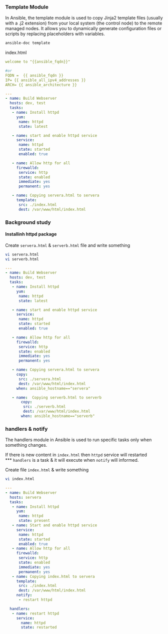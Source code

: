 ### Template Module
In Ansible, the template module is used to copy Jinja2 template files (usually with a .j2 extension) from your local system (the control node) to the remote managed nodes. It allows you to dynamically generate configuration files or scripts by replacing placeholders with variables.


```bash
ansible-doc template
```

index.html
```yaml
welcome to "{{ansible_fqdn}}"

#or
FQDN =  {{ ansible_fqdn }}
IP= {{ ansible_all_ipv4_addresses }}
ARCH= {{ ansible_architecture }}
```

```yaml
---
- name: Build Webserver
  hosts: dev, test
  tasks:
   - name: Install httpd
     yum:
      name: httpd
      state: latest

   - name: start and enable httpd service
     service:
      name: httpd
      state: started
      enabled: true

   - name: Allow http for all
     firewalld:
      service: http
      state: enabled
      immediate: yes
      permanent: yes

   - name: Copying servera.html to servera
     template:
      src: ./index.html
      dest: /var/www/html/index.html
```


### Background study
#### Installinh httpd package

Create `servera.html` & `serverb.html` file and write something
```bash
vi servera.html
vi serverb.html
```

```yaml
---
- name: Build Webserver
  hosts: dev, test
  tasks:
   - name: Install httpd
     yum:
      name: httpd
      state: latest

   - name: start and enable httpd service
     service:
      name: httpd
      state: started
      enabled: true

   - name: Allow http for all
     firewalld:
      service: http
      state: enabled
      immediate: yes
      permanent: yes

   - name: Copying servera.html to servera
     copy:
      src: ./servera.html
      dest: /var/www/html/index.html
     when: ansible_hostname=="servera"

   - name:  Copying serverb.html to serverb
       copy:
        src: ./serverb.html
        dest: /var/www/html/index.html
       when: ansible_hostname=="serverb"
```


### handlers & notify
The handlers module in Ansible is used to run specific tasks only when something changes.

If there is new content in `index.html` then `httpd` service will restarted <br>
*** `handlers` is a task & it will execute when `notify` will informed.

Create file `index.html` & write something
```bash
vi index.html
```

```yaml
---
- name: Build Webserver
  hosts: servera
  tasks:
   - name: Install httpd
     yum:
      name: httpd
      state: present
   - name: Start and enable httpd service
     service:
      name: httpd
      state: started
      enabled: true
   - name: Allow http for all
     firewalld:
      service: http
      state: enabled
      immediate: yes
      permanent: yes
   - name: Copying index.html to servera
     template:
      src: ./index.html
      dest: /var/www/html/index.html
     notify:
      - restart httpd

  handlers:
   - name: restart httpd
     service:
       name: httpd
       state: restarted
```


